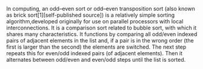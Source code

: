 In computing, an odd–even sort or odd–even transposition sort (also known as brick sort[1][self-published source]) is a relatively simple 
sorting algorithm,developed originally for use on parallel processors with local interconnections. 
It is a comparison sort related to bubble sort, with which it shares many characteristics. 
It functions by comparing all odd/even indexed pairs of adjacent elements in the list and, 
if a pair is in the wrong order (the first is larger than the second) the elements are switched. 
The next step repeats this for even/odd indexed pairs (of adjacent elements). 
Then it alternates between odd/even and even/odd steps until the list is sorted.
